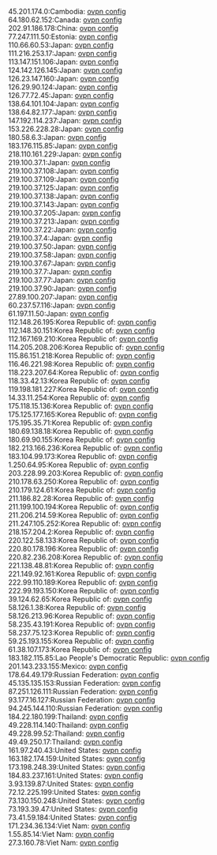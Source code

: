 45.201.174.0:Cambodia: [ovpn config](vpn/45_201_174_0.ovpn)  
64.180.62.152:Canada: [ovpn config](vpn/64_180_62_152.ovpn)  
202.91.186.178:China: [ovpn config](vpn/202_91_186_178.ovpn)  
77.247.111.50:Estonia: [ovpn config](vpn/77_247_111_50.ovpn)  
110.66.60.53:Japan: [ovpn config](vpn/110_66_60_53.ovpn)  
111.216.253.17:Japan: [ovpn config](vpn/111_216_253_17.ovpn)  
113.147.151.106:Japan: [ovpn config](vpn/113_147_151_106.ovpn)  
124.142.126.145:Japan: [ovpn config](vpn/124_142_126_145.ovpn)  
126.23.147.160:Japan: [ovpn config](vpn/126_23_147_160.ovpn)  
126.29.90.124:Japan: [ovpn config](vpn/126_29_90_124.ovpn)  
126.77.72.45:Japan: [ovpn config](vpn/126_77_72_45.ovpn)  
138.64.101.104:Japan: [ovpn config](vpn/138_64_101_104.ovpn)  
138.64.82.177:Japan: [ovpn config](vpn/138_64_82_177.ovpn)  
147.192.114.237:Japan: [ovpn config](vpn/147_192_114_237.ovpn)  
153.226.228.28:Japan: [ovpn config](vpn/153_226_228_28.ovpn)  
180.58.6.3:Japan: [ovpn config](vpn/180_58_6_3.ovpn)  
183.176.115.85:Japan: [ovpn config](vpn/183_176_115_85.ovpn)  
218.110.161.229:Japan: [ovpn config](vpn/218_110_161_229.ovpn)  
219.100.37.1:Japan: [ovpn config](vpn/219_100_37_1.ovpn)  
219.100.37.108:Japan: [ovpn config](vpn/219_100_37_108.ovpn)  
219.100.37.109:Japan: [ovpn config](vpn/219_100_37_109.ovpn)  
219.100.37.125:Japan: [ovpn config](vpn/219_100_37_125.ovpn)  
219.100.37.138:Japan: [ovpn config](vpn/219_100_37_138.ovpn)  
219.100.37.143:Japan: [ovpn config](vpn/219_100_37_143.ovpn)  
219.100.37.205:Japan: [ovpn config](vpn/219_100_37_205.ovpn)  
219.100.37.213:Japan: [ovpn config](vpn/219_100_37_213.ovpn)  
219.100.37.22:Japan: [ovpn config](vpn/219_100_37_22.ovpn)  
219.100.37.4:Japan: [ovpn config](vpn/219_100_37_4.ovpn)  
219.100.37.50:Japan: [ovpn config](vpn/219_100_37_50.ovpn)  
219.100.37.58:Japan: [ovpn config](vpn/219_100_37_58.ovpn)  
219.100.37.67:Japan: [ovpn config](vpn/219_100_37_67.ovpn)  
219.100.37.7:Japan: [ovpn config](vpn/219_100_37_7.ovpn)  
219.100.37.77:Japan: [ovpn config](vpn/219_100_37_77.ovpn)  
219.100.37.90:Japan: [ovpn config](vpn/219_100_37_90.ovpn)  
27.89.100.207:Japan: [ovpn config](vpn/27_89_100_207.ovpn)  
60.237.57.116:Japan: [ovpn config](vpn/60_237_57_116.ovpn)  
61.197.11.50:Japan: [ovpn config](vpn/61_197_11_50.ovpn)  
112.148.26.195:Korea Republic of: [ovpn config](vpn/112_148_26_195.ovpn)  
112.148.30.151:Korea Republic of: [ovpn config](vpn/112_148_30_151.ovpn)  
112.167.169.210:Korea Republic of: [ovpn config](vpn/112_167_169_210.ovpn)  
114.205.208.206:Korea Republic of: [ovpn config](vpn/114_205_208_206.ovpn)  
115.86.151.218:Korea Republic of: [ovpn config](vpn/115_86_151_218.ovpn)  
116.46.221.98:Korea Republic of: [ovpn config](vpn/116_46_221_98.ovpn)  
118.223.207.64:Korea Republic of: [ovpn config](vpn/118_223_207_64.ovpn)  
118.33.42.13:Korea Republic of: [ovpn config](vpn/118_33_42_13.ovpn)  
119.198.181.227:Korea Republic of: [ovpn config](vpn/119_198_181_227.ovpn)  
14.33.11.254:Korea Republic of: [ovpn config](vpn/14_33_11_254.ovpn)  
175.118.15.136:Korea Republic of: [ovpn config](vpn/175_118_15_136.ovpn)  
175.125.177.165:Korea Republic of: [ovpn config](vpn/175_125_177_165.ovpn)  
175.195.35.71:Korea Republic of: [ovpn config](vpn/175_195_35_71.ovpn)  
180.69.138.18:Korea Republic of: [ovpn config](vpn/180_69_138_18.ovpn)  
180.69.90.155:Korea Republic of: [ovpn config](vpn/180_69_90_155.ovpn)  
182.213.166.236:Korea Republic of: [ovpn config](vpn/182_213_166_236.ovpn)  
183.104.99.173:Korea Republic of: [ovpn config](vpn/183_104_99_173.ovpn)  
1.250.64.95:Korea Republic of: [ovpn config](vpn/1_250_64_95.ovpn)  
203.228.99.203:Korea Republic of: [ovpn config](vpn/203_228_99_203.ovpn)  
210.178.63.250:Korea Republic of: [ovpn config](vpn/210_178_63_250.ovpn)  
210.179.124.61:Korea Republic of: [ovpn config](vpn/210_179_124_61.ovpn)  
211.186.82.28:Korea Republic of: [ovpn config](vpn/211_186_82_28.ovpn)  
211.199.100.194:Korea Republic of: [ovpn config](vpn/211_199_100_194.ovpn)  
211.206.214.59:Korea Republic of: [ovpn config](vpn/211_206_214_59.ovpn)  
211.247.105.252:Korea Republic of: [ovpn config](vpn/211_247_105_252.ovpn)  
218.157.204.2:Korea Republic of: [ovpn config](vpn/218_157_204_2.ovpn)  
220.122.58.133:Korea Republic of: [ovpn config](vpn/220_122_58_133.ovpn)  
220.80.178.196:Korea Republic of: [ovpn config](vpn/220_80_178_196.ovpn)  
220.82.236.208:Korea Republic of: [ovpn config](vpn/220_82_236_208.ovpn)  
221.138.48.81:Korea Republic of: [ovpn config](vpn/221_138_48_81.ovpn)  
221.149.92.161:Korea Republic of: [ovpn config](vpn/221_149_92_161.ovpn)  
222.99.110.189:Korea Republic of: [ovpn config](vpn/222_99_110_189.ovpn)  
222.99.193.150:Korea Republic of: [ovpn config](vpn/222_99_193_150.ovpn)  
39.124.62.65:Korea Republic of: [ovpn config](vpn/39_124_62_65.ovpn)  
58.126.1.38:Korea Republic of: [ovpn config](vpn/58_126_1_38.ovpn)  
58.126.213.96:Korea Republic of: [ovpn config](vpn/58_126_213_96.ovpn)  
58.235.43.191:Korea Republic of: [ovpn config](vpn/58_235_43_191.ovpn)  
58.237.75.123:Korea Republic of: [ovpn config](vpn/58_237_75_123.ovpn)  
59.25.193.155:Korea Republic of: [ovpn config](vpn/59_25_193_155.ovpn)  
61.38.107.173:Korea Republic of: [ovpn config](vpn/61_38_107_173.ovpn)  
183.182.115.85:Lao People's Democratic Republic: [ovpn config](vpn/183_182_115_85.ovpn)  
201.143.233.155:Mexico: [ovpn config](vpn/201_143_233_155.ovpn)  
178.64.49.179:Russian Federation: [ovpn config](vpn/178_64_49_179.ovpn)  
45.135.135.153:Russian Federation: [ovpn config](vpn/45_135_135_153.ovpn)  
87.251.126.111:Russian Federation: [ovpn config](vpn/87_251_126_111.ovpn)  
93.177.16.127:Russian Federation: [ovpn config](vpn/93_177_16_127.ovpn)  
94.245.144.110:Russian Federation: [ovpn config](vpn/94_245_144_110.ovpn)  
184.22.180.199:Thailand: [ovpn config](vpn/184_22_180_199.ovpn)  
49.228.114.140:Thailand: [ovpn config](vpn/49_228_114_140.ovpn)  
49.228.99.52:Thailand: [ovpn config](vpn/49_228_99_52.ovpn)  
49.49.250.17:Thailand: [ovpn config](vpn/49_49_250_17.ovpn)  
161.97.240.43:United States: [ovpn config](vpn/161_97_240_43.ovpn)  
163.182.174.159:United States: [ovpn config](vpn/163_182_174_159.ovpn)  
173.198.248.39:United States: [ovpn config](vpn/173_198_248_39.ovpn)  
184.83.237.161:United States: [ovpn config](vpn/184_83_237_161.ovpn)  
3.93.139.87:United States: [ovpn config](vpn/3_93_139_87.ovpn)  
72.12.225.199:United States: [ovpn config](vpn/72_12_225_199.ovpn)  
73.130.150.248:United States: [ovpn config](vpn/73_130_150_248.ovpn)  
73.193.39.47:United States: [ovpn config](vpn/73_193_39_47.ovpn)  
73.41.59.184:United States: [ovpn config](vpn/73_41_59_184.ovpn)  
171.234.36.134:Viet Nam: [ovpn config](vpn/171_234_36_134.ovpn)  
1.55.85.14:Viet Nam: [ovpn config](vpn/1_55_85_14.ovpn)  
27.3.160.78:Viet Nam: [ovpn config](vpn/27_3_160_78.ovpn)  
